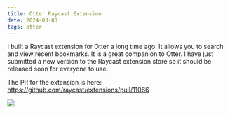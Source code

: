 ```yaml
---
title: Otter Raycast Extension
date: 2024-03-03
tags: otter
---
```


I built a Raycast extension for Otter a long time ago. It allows you to search and view recent bookmarks. It is a great companion to Otter. I have just submitted a new version to the Raycast extension store so it should be released soon for everyone to use.

The PR for the extension is here: https://github.com/raycast/extensions/pull/11066

![](https://private-user-images.githubusercontent.com/64883/309506975-0d84f6ec-ef10-4a8e-972f-b602e3364a97.png)

